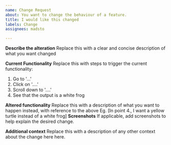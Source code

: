 ```yaml
---
name: Change Request
about: You want to change the behaviour of a feature.
title: I would like this changed
labels: Change
assignees: madsto

---
```


**Describe the alteration**
Replace this with a clear and concise description of what you want changed

**Current Functionality**
Replace this with steps to trigger the current functionality:
1. Go to '...'
2. Click on '....'
3. Scroll down to '....'
4. See that the output is a white frog 

**Altered functionality**
Replace this with a description of what you want to happen instead, with reference to the above
Eg. [In point 4., I want a yellow turtle instead of a white frog]
**Screenshots**
If applicable, add screenshots to help explain the desired change.

**Additional context**
Replace this with a description of any other context about the change here here.
